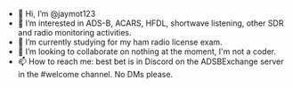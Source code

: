- 👋 Hi, I’m @jaymot123
- 👀 I’m interested in ADS-B, ACARS, HFDL, shortwave listening, other SDR and radio monitoring activities.
- 🌱 I’m currently studying for my ham radio license exam.
- 💞️ I’m looking to collaborate on nothing at the moment, I'm not a coder.
- 📫 How to reach me: best bet is in Discord on the ADSBExchange server in the #welcome channel. No DMs please.

<!---
jaymot123/jaymot123 is a ✨ special ✨ repository because its `README.md` (this file) appears on your GitHub profile.
You can click the Preview link to take a look at your changes.
--->
